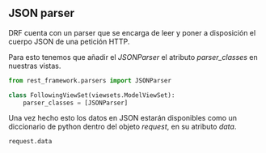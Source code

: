 ## JSON parser

DRF cuenta con un parser que se encarga de leer y poner a disposición el cuerpo JSON de una petición HTTP.

Para esto tenemos que añadir el *JSONParser* el atributo *parser_classes* en nuestras vistas.


``` python
from rest_framework.parsers import JSONParser

class FollowingViewSet(viewsets.ModelViewSet):
    parser_classes = [JSONParser]

```

Una vez hecho esto los datos en JSON estarán disponibles como un diccionario de python dentro del objeto *request*, en su atributo *data*.

``` python
request.data
```
